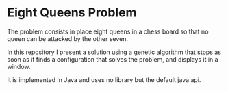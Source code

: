 # Eight Queens Problem

The problem consists in place eight queens in a chess board so that no queen can be attacked by the other seven.

In this repository I present a solution using a genetic algorithm that stops as soon as it finds a configuration that solves the problem, and displays it in a window.

It is implemented in Java and uses no library but the default java api.